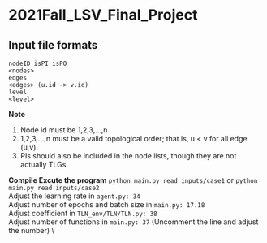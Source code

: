 # 2021Fall_LSV_Final_Project
## Input file formats
`nodeID isPI isPO` \
`<nodes>` \
`edges` \
`<edges> (u.id -> v.id)` \
`level` \
`<level>`

**Note**
1. Node id must be 1,2,3,...,n
2. 1,2,3,...,n must be a valid topological order; that is, u < v for all edge (u,v).
3. PIs should also be included in the node lists, though they are not actually TLGs.

**Compile Excute the program**
`python main.py read inputs/case1` or `python main.py read inputs/case2` \
Adjust the learning rate in `agent.py: 34` \
Adjust number of epochs and batch size in `main.py: 17.18` \
Adjust coefficient in `TLN_env/TLN/TLN.py: 38` \
Adjust number of functions in `main.py: 37` (Uncomment the line and adjust the number) \

